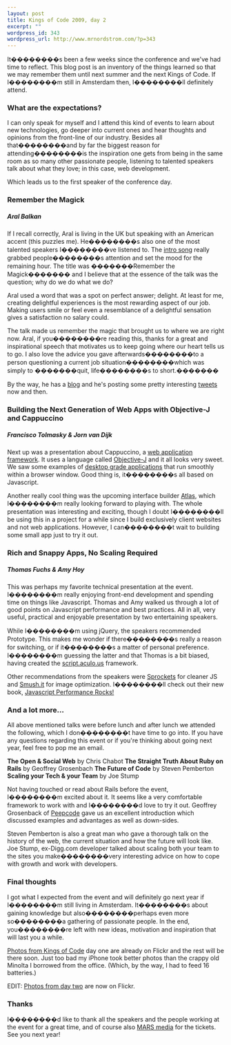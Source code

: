 ```yaml
--- 
layout: post
title: Kings of Code 2009, day 2
excerpt: ""
wordpress_id: 343
wordpress_url: http://www.mrnordstrom.com/?p=343
---
```

<p>It��������s been a few weeks since the conference and we've had time to reflect. This blog post is an inventory of the things learned so that we may remember them until next summer and the next Kings of Code. If I��������m still in Amsterdam then, I��������ll definitely attend.</p>

<h3>What are the expectations?</h3>
<p>I can only speak for myself and I attend this kind of events to learn about new technologies, go deeper into current ones and hear thoughts and opinions from the front-line of our industry. Besides all that��������and by far the biggest reason for attending��������is the inspiration one gets from being in the same room as so many other passionate people, listening to talented speakers talk about what they love; in this case, web development.</p>

<p>Which leads us to the first speaker of the conference day.</p>

<h3>Remember the Magick</h3>
<h5>Aral Balkan</h5>
<p>If I recall correctly, Aral is living in the UK  but speaking with an American accent (this puzzles me). He��������s also one of the most talented speakers I��������ve listened to. The <a href="http://www.youtube.com/watch?v=PtY2JXNk0QI">intro song</a> really grabbed people��������s attention and set the mood for the remaining hour. The title was �������Remember the Magick������� and I believe that at the essence of the talk was the question; why do we do what we do?</p>

<p>Aral used a word that was a spot on perfect answer; delight. At least for me, creating delightful experiences is the most rewarding aspect of our job. Making users smile or feel even a resemblance of a delightful sensation gives a satisfaction no salary could.</p> 

<p>The talk made us remember the magic that brought us to where we are right now. Aral, if you��������re reading this, thanks for a great and inspirational speech that motivates us to keep going where our heart tells us to go. I also love the advice you gave afterwards��������to a person questioning a current job situation��������which was simply to �������quit, life��������s to short.�������</p>

<p>By the way, he has a <a href="http://aralbalkan.com/">blog</a> and he's posting some pretty interesting <a href="http://twitter.com/aral">tweets</a> now and then.</p>

<h3>Building the Next Generation of Web Apps with Objective-J and Cappuccino</h3>
<h5>Francisco Tolmasky & Jorn van Dijk</h5>
<p>Next up was a presentation about Cappuccino, a <a href="http://cappuccino.org/">web application framework</a>. It uses a language called <a href="http://cappuccino.org/learn/tutorials/objective-j-tutorial.php">Objective-J</a> and it all looks very sweet. We saw some examples of <a href="http://280slides.com/">desktop grade applications</a> that run smoothly within a browser window. Good thing is, it��������s all based on Javascript.</p>

<p>Another really cool thing was the upcoming interface builder <a href="http://280atlas.com/">Atlas</a>, which I��������m really looking forward to playing with. The whole presentation was interesting and exciting, though I doubt I��������ll be using this in a project for a while since I build exclusively client websites and not web applications. However, I can��������t wait to building some small app just to try it out.</p>

<h3>Rich and Snappy Apps, No Scaling Required</h3>
<h5>Thomas Fuchs & Amy Hoy</h5>
<p>This was perhaps my favorite technical presentation at the event. I��������m really enjoying front-end development and spending time on things like Javascript. Thomas and Amy walked us through a lot of good points on Javascript performance and best practices. All in all, very useful, practical and enjoyable presentation by two entertaining speakers.</p>

<p>While I��������m using jQuery, the speakers recommended Prototype. This makes me wonder if there��������s really a reason for switching, or if it��������s a matter of personal preference. I��������m guessing the latter and that Thomas is a bit biased, having created the <a href="http://script.aculo.us/">script.aculo.us</a> framework.</p>

<p>Other recommendations from the speakers were <a href="http://getsprockets.org/">Sprockets</a> for cleaner JS and <a href="http://www.smushit.com/">Smush.it</a> for image optimization. I��������ll check out their new book, <a href="http://javascriptrocks.com/performance/">Javascript Performance Rocks!</a></p>

<h3>And a lot more...</h3>
<p>All above mentioned talks were before lunch and after lunch we attended the following, which I don��������t have time to go into. If you have any questions regarding this event or if you're thinking about going next year, feel free to pop me an email.</p>

<strong>The Open & Social Web</strong> by Chris Chabot
<strong>The Straight Truth About Ruby on Rails</strong> by Geoffrey Grosenbach
<strong>The Future of Code</strong> by Steven Pemberton
<strong>Scaling your Tech & your Team</strong> by Joe Stump

<p>Not having touched or read about Rails before the event, I��������m excited about it. It seems like a very comfortable framework to work with and I��������d love to try it out. Geoffrey Grosenback of <a href="http://peepcode.com/">Peepcode</a> gave us an excellent introduction which discussed examples and advantages as well as down-sides.</p>

<p>Steven Pemberton is also a great man who gave a thorough talk on the history of the web, the current situation and how the future will look like. Joe Stump, ex-Digg.com developer talked about scaling both your team to the sites you make��������very interesting advice on how to cope with growth and work with developers.</p>

<h3>Final thoughts</h3>
<p>I got what I expected from the event and will definitely go next year if I��������m still living in Amsterdam. It��������s about gaining knowledge but also��������perhaps even more so��������a gathering of passionate people. In the end, you��������re left with new ideas, motivation and inspiration that will last you a while.</p>

<p><a href="http://www.flickr.com/photos/mrnordstrom/sets/72157621567364391/">Photos from Kings of Code</a> day one are already on Flickr and the rest will be there soon. Just too bad my iPhone took better photos than the crappy old Minolta I borrowed from the office. (Which, by the way, I had to feed 16 batteries.)</p>

<p>EDIT: <a href="http://www.flickr.com/photos/mrnordstrom/sets/72157621694059984/">Photos from day two</a> are now on Flickr.</p>

<h3>Thanks</h3>
<p>I��������d like to thank all the speakers and the people working at the event for a great time, and of course also <a href="http://www.marsmedia.nl/">MARS media</a> for the tickets. See you next year!<p>
